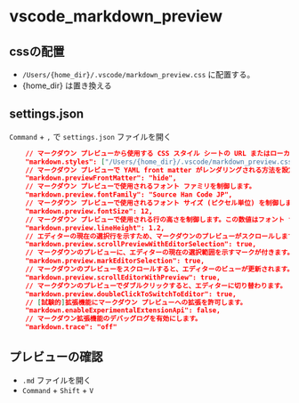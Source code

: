 # vscode_markdown_preview

## cssの配置

- `/Users/{home_dir}/.vscode/markdown_preview.css` に配置する。
- {home_dir} は置き換える

## settings.json

`Command` + `,` で `settings.json` ファイルを開く

```settings.json
    // マークダウン プレビューから使用する CSS スタイル シートの URL またはローカル パスの一覧。相対パスは、エクスプローラーで開かれているフォルダーへの絶対パスと解釈されます。開かれているフォルダーがない場合、マークダウン ファイルの場所を基準としていると解釈されます。'\' はすべて '\\' と入力する必要があります。
    "markdown.styles": ["/Users/{home_dir}/.vscode/markdown_preview.css"],
    // マークダウン プレビューで YAML front matter がレンダリングされる方法を設定します。'hide' の場合、front matter が削除されます。その他の場合には、front matter はマークダウン コンテンツとして処理されます。
    "markdown.previewFrontMatter": "hide",
    // マークダウン プレビューで使用されるフォント ファミリを制御します。
    "markdown.preview.fontFamily": "Source Han Code JP",
    // マークダウン プレビューで使用されるフォント サイズ (ピクセル単位) を制御します。
    "markdown.preview.fontSize": 12,
    // マークダウン プレビューで使用される行の高さを制御します。この数値はフォント サイズを基準とします。
    "markdown.preview.lineHeight": 1.2,
    // エディターの現在の選択行を示すため、マークダウンのプレビューがスクロールします。
    "markdown.preview.scrollPreviewWithEditorSelection": true,
    // マークダウンのプレビューに、エディターの現在の選択範囲を示すマークが付きます。
    "markdown.preview.markEditorSelection": true,
    // マークダウンのプレビューをスクロールすると、エディターのビューが更新されます。
    "markdown.preview.scrollEditorWithPreview": true,
    // マークダウンのプレビューでダブルクリックすると、エディターに切り替わります。
    "markdown.preview.doubleClickToSwitchToEditor": true,
    // [試験的]拡張機能にマークダウン プレビューへの拡張を許可します。
    "markdown.enableExperimentalExtensionApi": false,
    // マークダウン拡張機能のデバッグログを有効にします。
    "markdown.trace": "off"
```

## プレビューの確認

- `.md` ファイルを開く
- `Command` + `Shift` + `V`
